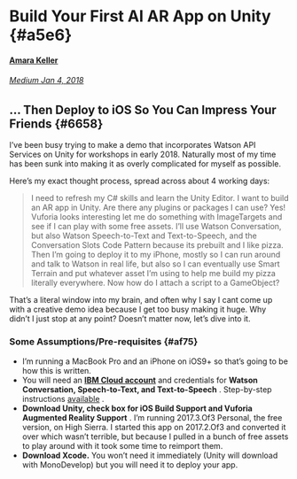 # Build Your First AI AR App on Unity {#a5e6}

#### [Amara Keller](https://medium.com/@MissAmaraKay?source=user_popover)

###### [Medium Jan 4, 2018](https://medium.com/@MissAmaraKay/build-your-first-ai-ar-app-on-unity-8c12895687fa)

## ... Then Deploy to iOS So You Can Impress Your Friends {#6658}

I’ve been busy trying to make a demo that incorporates Watson API Services on Unity for workshops in early 2018. Naturally most of my time has been sunk into making it as overly complicated for myself as possible.

Here’s my exact thought process, spread across about 4 working days:

> I need to refresh my C\# skills and learn the Unity Editor. I want to build an AR app in Unity. Are there any plugins or packages I can use? Yes! Vuforia looks interesting let me do something with ImageTargets and see if I can play with some free assets. I’ll use Watson Conversation, but also Watson Speech-to-Text and Text-to-Speech, and the Conversation Slots Code Pattern because its prebuilt and I like pizza. Then I’m going to deploy it to my iPhone, mostly so I can run around and talk to Watson in real life, but also so I can eventually use Smart Terrain and put whatever asset I’m using to help me build my pizza literally everywhere. Now how do I attach a script to a GameObject?

That’s a literal window into my brain, and often why I say I cant come up with a creative demo idea because I get too busy making it huge. Why didn’t I just stop at any point? Doesn’t matter now, let’s dive into it.

### Some Assumptions/Pre-requisites {#af75}

* I’m running a MacBook Pro and an iPhone on iOS9+ so that’s going to be how this is written.
* You will need an
  [**IBM Cloud account**](http://bluemix.net/)
  and credentials for
  **Watson Conversation, Speech-to-Text, and Text-to-Speech**
  . Step-by-step instructions
  [available](https://github.com/akeller/Unity-AI-AR/blob/master/README.md)
  .
* **Download Unity, check box for iOS Build Support and Vuforia Augmented Reality Support**
  . I’m running 2017.3.Of3 Personal, the free version, on High Sierra. I started this app on 2017.2.Of3 and converted it over which wasn’t terrible, but because I pulled in a bunch of free assets to play around with it took some time to reimport them.
* **Download Xcode.**
  You won’t need it immediately \(Unity will download with MonoDevelop\) but you will need it to deploy your app.



